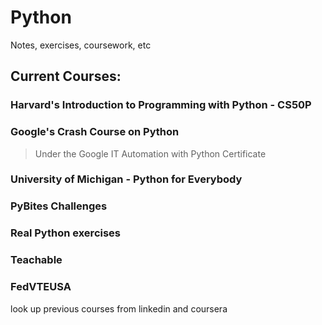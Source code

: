# Python
Notes, exercises, coursework, etc


## Current Courses:  

### Harvard's Introduction to Programming with Python - CS50P



### Google's Crash Course on Python  
> Under the Google IT Automation with Python Certificate




### University of Michigan - Python for Everybody 


### PyBites Challenges


### Real Python exercises

### Teachable 

### FedVTEUSA


look up previous courses from linkedin and coursera
